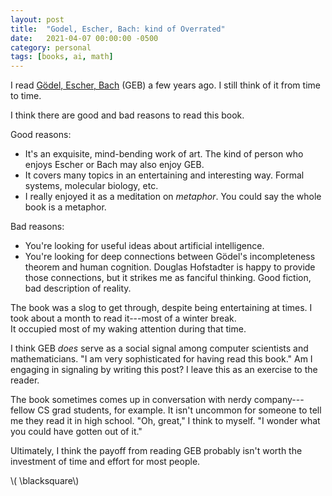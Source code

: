 ```yaml
---
layout: post
title:  "Godel, Escher, Bach: kind of Overrated"
date:   2021-04-07 00:00:00 -0500
category: personal 
tags: [books, ai, math] 
---
```


I read [G&ouml;del, Escher, Bach](https://www.amazon.com/G%C3%B6del-Escher-Bach-Eternal-Golden/dp/0465026567/ref=sr_1_1?crid=33V4Y3VNINHAL&dchild=1&keywords=godel+escher+bach&qid=1617814499&sprefix=godel+escher+bach%2Caps%2C399&sr=8-1) (GEB) a few years ago. I still think of it from time to time.

I think there are good and bad reasons to read this book.

Good reasons:
* It's an exquisite, mind-bending work of art.
  The kind of person who enjoys Escher or Bach may also enjoy GEB.
* It covers many topics in an entertaining and interesting way.
  Formal systems, molecular biology, etc.
* I really enjoyed it as a meditation on _metaphor_. 
  You could say the whole book is a metaphor. 

Bad reasons:
* You're looking for useful ideas about artificial intelligence.
* You're looking for deep connections between G&ouml;del's incompleteness theorem and human cognition.
  Douglas Hofstadter is happy to provide those connections, but it strikes me as fanciful thinking. 
  Good fiction, bad description of reality.

The book was a slog to get through, despite being entertaining at times.
I took about a month to read it---most of a winter break.  
It occupied most of my waking attention during that time.

I think GEB _does_ serve as a social signal among computer scientists and mathematicians. 
"I am very sophisticated for having read this book."
Am I engaging in signaling by writing this post?
I leave this as an exercise to the reader.

The book sometimes comes up in conversation with nerdy company---fellow CS grad students, for example.
It isn't uncommon for someone to tell me they read it in high school.
"Oh, great," I think to myself. "I wonder what you could have gotten out of it."

Ultimately, I think the payoff from reading GEB probably isn't worth the investment of time and effort for most people.

\\( \blacksquare\\)  

